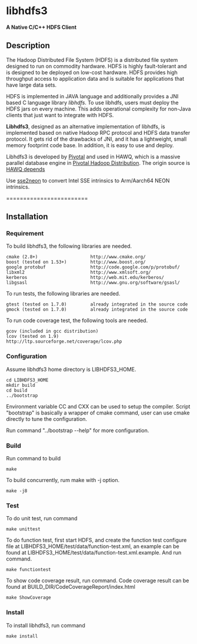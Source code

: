 libhdfs3
========================

**A Native C/C++ HDFS Client**

## Description

The Hadoop Distributed File System (HDFS) is a distributed file system designed to run on commodity hardware. HDFS is highly fault-tolerant and is designed to be deployed on low-cost hardware. HDFS provides high throughput access to application data and is suitable for applications that have large data sets.

HDFS is implemented in JAVA language and additionally provides a JNI based C language library *libhdfs*. To use libhdfs, users must deploy the HDFS jars on every machine. This adds operational complexity for non-Java clients that just want to integrate with HDFS.

**Libhdfs3**, designed as an alternative implementation of libhdfs, is implemented based on native Hadoop RPC protocol and HDFS data transfer protocol. It gets rid of the drawbacks of JNI, and it has a lightweight, small memory footprint code base. In addition, it is easy to use and deploy.

Libhdfs3 is developed by [Pivotal](http://www.pivotal.io/) and used in HAWQ, which is a massive parallel database engine in [Pivotal Hadoop Distribution](http://www.pivotal.io/big-data/pivotal-hd). The origin source is [HAWQ depends](https://github.com/apache/hawq/tree/master/depends/libhdfs3)

Use [sse2neon](https://github.com/DLTcollab/sse2neon) to convert Intel SSE intrinsics to Arm/Aarch64 NEON intrinsics.

========================
## Installation

### Requirement

To build libhdfs3, the following libraries are needed.

    cmake (2.8+)                    http://www.cmake.org/
    boost (tested on 1.53+)         http://www.boost.org/
    google protobuf                 http://code.google.com/p/protobuf/
    libxml2                         http://www.xmlsoft.org/
    kerberos                        http://web.mit.edu/kerberos/
    libgsasl                        http://www.gnu.org/software/gsasl/

To run tests, the following libraries are needed.

    gtest (tested on 1.7.0)         already integrated in the source code
    gmock (tested on 1.7.0)         already integrated in the source code

To run code coverage test, the following tools are needed.

    gcov (included in gcc distribution)
    lcov (tested on 1.9)            http://ltp.sourceforge.net/coverage/lcov.php

### Configuration

Assume libhdfs3 home directory is LIBHDFS3_HOME.

    cd LIBHDFS3_HOME
    mkdir build
    cd build
    ../bootstrap

Environment variable CC and CXX can be used to setup the compiler.
Script "bootstrap" is basically a wrapper of cmake command, user can use cmake directly to tune the configuration. 

Run command "../bootstrap --help" for more configuration. 

### Build

Run command to build
    
    make
    
To build concurrently, rum make with -j option.

    make -j8

### Test

To do unit test, run command

    make unittest
    
To do function test, first start HDFS, and create the function test configure file at LIBHDFS3_HOME/test/data/function-test.xml, an example can be found at LIBHDFS3_HOME/test/data/function-test.xml.example. And run command.

    make functiontest
    
To show code coverage result, run command. Code coverage result can be found at BUILD_DIR/CodeCoverageReport/index.html

    make ShowCoverage

### Install

To install libhdfs3, run command

    make install
